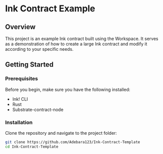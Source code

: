 # Ink Contract Example

## Overview

This project is an example Ink contract built using the Workspace. It serves as a demonstration of how to create a large Ink contract and modify it according to your specific needs.

## Getting Started

### Prerequisites

Before you begin, make sure you have the following installed:

- Ink! CLI
- Rust
- Substrate-contract-node

### Installation

Clone the repository and navigate to the project folder:

```bash
git clone https://github.com/Adebara123/Ink-Contract-Template
cd Ink-Contract-Template

